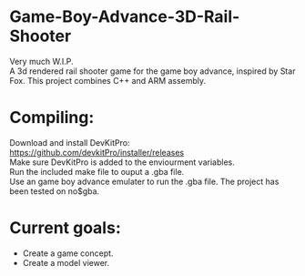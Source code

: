 # Game-Boy-Advance-3D-Rail-Shooter
Very much W.I.P.  
A 3d rendered rail shooter game for the game boy advance, inspired by Star Fox. This project combines C++ and ARM assembly.  

# Compiling:
Download and install DevKitPro: https://github.com/devkitPro/installer/releases  
Make sure DevKitPro is added to the enviourment variables.  
Run the included make file to ouput a .gba file.  
Use an game boy advance emulater to run the .gba file. The project has been tested on no$gba.  

# Current goals:
- Create a game concept.
- Create a model viewer.
